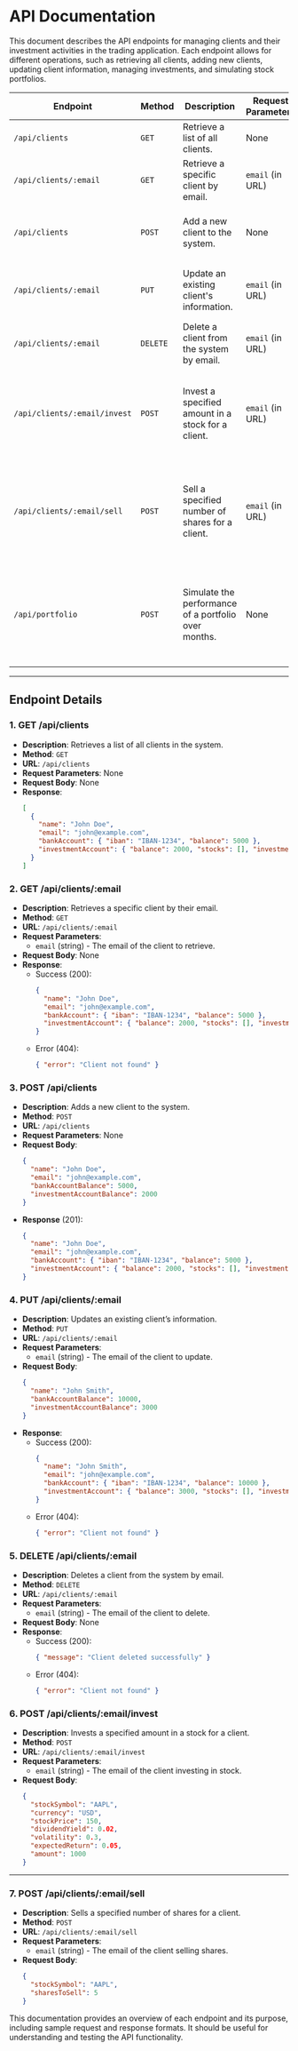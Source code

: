 # API Documentation

This document describes the API endpoints for managing clients and their investment activities in the trading application. Each endpoint allows for different operations, such as retrieving all clients, adding new clients, updating client information, managing investments, and simulating stock portfolios.

| Endpoint                       | Method | Description                                    | Request Parameters                   | Request Body                                                                                                                          | Response                                                                                                     |
|--------------------------------|--------|------------------------------------------------|--------------------------------------|---------------------------------------------------------------------------------------------------------------------------------------|--------------------------------------------------------------------------------------------------------------|
| `/api/clients`                 | `GET`  | Retrieve a list of all clients.                | None                                 | None                                                                                                                                  | JSON array of all clients                                                                                    |
| `/api/clients/:email`          | `GET`  | Retrieve a specific client by email.           | `email` (in URL)                     | None                                                                                                                                  | JSON object of the client or 404 error                                                                       |
| `/api/clients`                 | `POST` | Add a new client to the system.                | None                                 | `{ "name": string, "email": string, "bankAccountBalance": number, "investmentAccountBalance": number }`                               | JSON object of the created client                                                                            |
| `/api/clients/:email`          | `PUT`  | Update an existing client's information.       | `email` (in URL)                     | `{ "name"?: string, "bankAccountBalance"?: number, "investmentAccountBalance"?: number }`                                             | JSON object of the updated client or 404 error                                                               |
| `/api/clients/:email`          | `DELETE` | Delete a client from the system by email.     | `email` (in URL)                     | None                                                                                                                                  | Confirmation message or 404 error                                                                            |
| `/api/clients/:email/invest`   | `POST` | Invest a specified amount in a stock for a client. | `email` (in URL)               | `{ "stockSymbol": string, "currency": string, "stockPrice": number, "dividendYield": number, "volatility": number, "expectedReturn": number, "amount": number }` | Success message with updated balance and stock details or error message                                      |
| `/api/clients/:email/sell`     | `POST` | Sell a specified number of shares for a client. | `email` (in URL)                    | `{ "stockSymbol": string, "sharesToSell": number }`                                                                                   | Success message with updated balance and remaining shares or error message                                   |
| `/api/portfolio`               | `POST` | Simulate the performance of a portfolio over months. | None                              | `{ "stocks": [ { "symbol": string, "currency": string, "price": number, "dividendYield": number, "volatility": number, "expectedReturn": number, "totalShares": number } ], "months": number, "showInfo": boolean }` | Simulation results, including stock values over time, or just final balance if `showInfo` is false           |

---

## Endpoint Details

### 1. **GET /api/clients**
- **Description**: Retrieves a list of all clients in the system.
- **Method**: `GET`
- **URL**: `/api/clients`
- **Request Parameters**: None
- **Request Body**: None
- **Response**:
  ```json
  [
    {
      "name": "John Doe",
      "email": "john@example.com",
      "bankAccount": { "iban": "IBAN-1234", "balance": 5000 },
      "investmentAccount": { "balance": 2000, "stocks": [], "investmentHistory": [] }
    }
  ]
  ```

### 2. **GET /api/clients/:email**
- **Description**: Retrieves a specific client by their email.
- **Method**: `GET`
- **URL**: `/api/clients/:email`
- **Request Parameters**:
    - `email` (string) - The email of the client to retrieve.
- **Request Body**: None
- **Response**:
    - Success (200):
      ```json
      {
        "name": "John Doe",
        "email": "john@example.com",
        "bankAccount": { "iban": "IBAN-1234", "balance": 5000 },
        "investmentAccount": { "balance": 2000, "stocks": [], "investmentHistory": [] }
      }
      ```
    - Error (404):
      ```json
      { "error": "Client not found" }
      ```

### 3. **POST /api/clients**
- **Description**: Adds a new client to the system.
- **Method**: `POST`
- **URL**: `/api/clients`
- **Request Parameters**: None
- **Request Body**:
  ```json
  {
    "name": "John Doe",
    "email": "john@example.com",
    "bankAccountBalance": 5000,
    "investmentAccountBalance": 2000
  }
  ```
- **Response** (201):
  ```json
  {
    "name": "John Doe",
    "email": "john@example.com",
    "bankAccount": { "iban": "IBAN-1234", "balance": 5000 },
    "investmentAccount": { "balance": 2000, "stocks": [], "investmentHistory": [] }
  }
  ```

### 4. **PUT /api/clients/:email**
- **Description**: Updates an existing client’s information.
- **Method**: `PUT`
- **URL**: `/api/clients/:email`
- **Request Parameters**:
    - `email` (string) - The email of the client to update.
- **Request Body**:
  ```json
  {
    "name": "John Smith",
    "bankAccountBalance": 10000,
    "investmentAccountBalance": 3000
  }
  ```
- **Response**:
    - Success (200):
      ```json
      {
        "name": "John Smith",
        "email": "john@example.com",
        "bankAccount": { "iban": "IBAN-1234", "balance": 10000 },
        "investmentAccount": { "balance": 3000, "stocks": [], "investmentHistory": [] }
      }
      ```
    - Error (404):
      ```json
      { "error": "Client not found" }
      ```

### 5. **DELETE /api/clients/:email**
- **Description**: Deletes a client from the system by email.
- **Method**: `DELETE`
- **URL**: `/api/clients/:email`
- **Request Parameters**:
    - `email` (string) - The email of the client to delete.
- **Request Body**: None
- **Response**:
    - Success (200):
      ```json
      { "message": "Client deleted successfully" }
      ```
    - Error (404):
      ```json
      { "error": "Client not found" }
      ```
### 6. **POST /api/clients/:email/invest**
- **Description**: Invests a specified amount in a stock for a client.
- **Method**: `POST`
- **URL**: `/api/clients/:email/invest`
- **Request Parameters**:
    - `email` (string) - The email of the client investing in stock.
- **Request Body**:
  ```json
  {
    "stockSymbol": "AAPL",
    "currency": "USD",
    "stockPrice": 150,
    "dividendYield": 0.02,
    "volatility": 0.3,
    "expectedReturn": 0.05,
    "amount": 1000
  }
---
### 7. **POST /api/clients/:email/sell**
- **Description**: Sells a specified number of shares for a client.
- **Method**: `POST`
- **URL**: `/api/clients/:email/sell`
- **Request Parameters**:
    - `email` (string) - The email of the client selling shares.
- **Request Body**:
  ```json
  {
    "stockSymbol": "AAPL",
    "sharesToSell": 5
  }
This documentation provides an overview of each endpoint and its purpose, including sample request and response formats. It should be useful for understanding and testing the API functionality.
